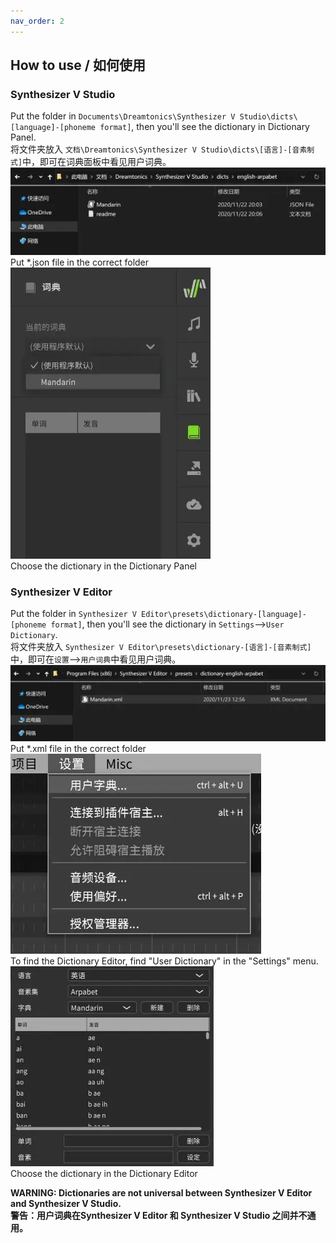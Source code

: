 ```yaml
---
nav_order: 2
---
```



## How to use / 如何使用
### Synthesizer V Studio
Put the folder in `Documents\Dreamtonics\Synthesizer V Studio\dicts\[language]-[phoneme format]`, then you'll see the dictionary in Dictionary Panel.  
将文件夹放入 `文档\Dreamtonics\Synthesizer V Studio\dicts\[语言]-[音素制式]`中，即可在词典面板中看见用户词典。  
![Put *.json file in the correct folder](/assets/R2win-1.webp)  
Put *.json file in the correct folder  
![Choose the dictionary in the Dictionary Panel](/assets/R2win-2.webp)  
Choose the dictionary in the Dictionary Panel  
### Synthesizer V Editor
Put the folder in `Synthesizer V Editor\presets\dictionary-[language]-[phoneme format]`, then you'll see the dictionary in `Settings`-->`User Dictionary`.  
将文件夹放入 `Synthesizer V Editor\presets\dictionary-[语言]-[音素制式]`中，即可在`设置`-->`用户词典`中看见用户词典。
![Put *.xml file in the correct folder](/assets/R1win-1.webp)  
Put *.xml file in the correct folder  
![To find the Dictionary Editor, find "User Dictionary" in the "Settings" menu.](/assets/R1win-2.webp)  
To find the Dictionary Editor, find "User Dictionary" in the "Settings" menu.  
![Choose the dictionary in the Dictionary Editor](/assets/R1win-3.webp)  
Choose the dictionary in the Dictionary Editor  
  
**WARNING: Dictionaries are not universal between Synthesizer V Editor and Synthesizer V Studio.**  
**警告：用户词典在Synthesizer V Editor 和 Synthesizer V Studio 之间并不通用。**   
  

